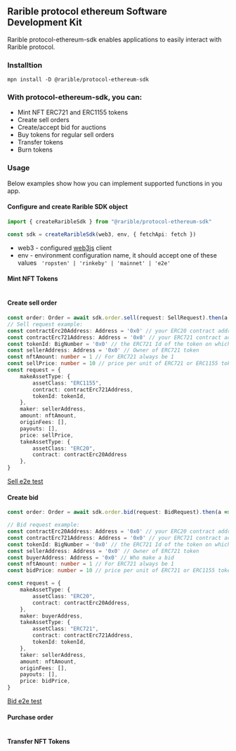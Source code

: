 ## Rarible protocol ethereum Software Development Kit

Rarible protocol-ethereum-sdk enables applications to easily interact with Rarible protocol.

### Installtion

```angular2html
mpn install -D @rarible/protocol-ethereum-sdk
```
### With protocol-ethereum-sdk, you can:
- Mint NFT ERC721 and ERC1155 tokens
- Create sell orders
- Create/accept bid for auctions
- Buy tokens for regular sell orders
- Transfer tokens
- Burn tokens

### Usage

Below examples show how you can implement supported functions in you app.

#### Configure and create Rarible SDK object
```typescript
import { createRaribleSdk } from "@rarible/protocol-ethereum-sdk"

const sdk = createRaribleSdk(web3, env, { fetchApi: fetch })
```
- web3 - configured [web3js](https://github.com/ChainSafe/web3.js/tree/v1.4.0) client
- env - environment configuration name, it should accept one of these values
``` 'ropsten' | 'rinkeby' | 'mainnet' | 'e2e'```

#### Mint NFT Tokens
```

```
#### Create sell order
```typescript
const order: Order = await sdk.order.sell(request: SellRequest).then(a => a.runAll())
// Sell request example:
const contractErc20Address: Address = '0x0' // your ERC20 contract address
const contractErc721Address: Address = '0x0' // your ERC721 contract address
const tokenId: BigNumber = '0x0' // the ERC721 Id of the token on which we want to place a bid
const sellerAddress: Address = '0x0' // Owner of ERC721 token
const nftAmount: number = 1 // For ERC721 always be 1
const sellPrice: number = 10 // price per unit of ERC721 or ERC1155 token(s)
const request = {
    makeAssetType: {
        assetClass: "ERC1155",
        contract: contractErc721Address,
        tokenId: tokenId,
    },
    maker: sellerAddress,
    amount: nftAmount,
    originFees: [],
    payouts: [],
    price: sellPrice,
    takeAssetType: {
        assetClass: "ERC20",
        contract: contractErc20Address
    },
}
```
[Sell e2e test](https://github.com/rariblecom/protocol-e2e-tests/blob/master/packages/tests-current/src/erc721-sale.test.ts)

#### Create bid
```typescript
const order: Order = await sdk.order.bid(request: BidRequest).then(a => a.runAll())

// Bid request example:
const contractErc20Address: Address = '0x0' // your ERC20 contract address
const contractErc721Address: Address = '0x0' // your ERC721 contract address
const tokenId: BigNumber = '0x0' // the ERC721 Id of the token on which we want to place a bid
const sellerAddress: Address = '0x0' // Owner of ERC721 token
const buyerAddress: Address = '0x0' // Who make a bid
const nftAmount: number = 1 // For ERC721 always be 1
const bidPrice: number = 10 // price per unit of ERC721 or ERC1155 token(s)

const request = {
    makeAssetType: {
        assetClass: "ERC20",
        contract: contractErc20Address,
    },
    maker: buyerAddress,
    takeAssetType: {
        assetClass: "ERC721",
        contract: contractErc721Address,
        tokenId: tokenId,
    },
    taker: sellerAddress,
    amount: nftAmount,
    originFees: [],
    payouts: [],
    price: bidPrice,
}
```
[Bid e2e test](https://github.com/rariblecom/protocol-e2e-tests/blob/master/packages/tests-current/src/create-bid.test.ts)

#### Purchase order
```

```
#### Transfer NFT Tokens
```

```

